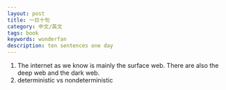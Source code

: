 ```yaml
---
layout: post
title: 一日十句
category: 中文/英文
tags: book
keywords: wonderfan
description: ten sentences one day
---
```


1. The internet as we know is mainly the surface web. There are also the deep web and the dark web.
2. deterministic vs nondeterministic
